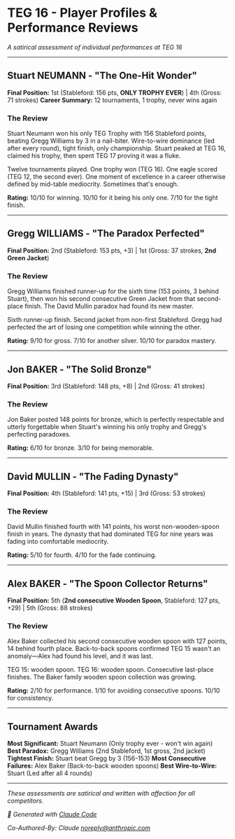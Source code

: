 # TEG 16 - Player Profiles & Performance Reviews

*A satirical assessment of individual performances at TEG 16*

---

## Stuart NEUMANN - "The One-Hit Wonder"

**Final Position:** 1st (Stableford: 156 pts, **ONLY TROPHY EVER**) | 4th (Gross: 71 strokes)
**Career Summary:** 12 tournaments, 1 trophy, never wins again

### The Review

Stuart Neumann won his only TEG Trophy with 156 Stableford points, beating Gregg Williams by 3 in a nail-biter. Wire-to-wire dominance (led after every round), tight finish, only championship. Stuart peaked at TEG 16, claimed his trophy, then spent TEG 17 proving it was a fluke.

Twelve tournaments played. One trophy won (TEG 16). One eagle scored (TEG 12, the second ever). One moment of excellence in a career otherwise defined by mid-table mediocrity. Sometimes that's enough.

**Rating:** 10/10 for winning. 10/10 for it being his only one. 7/10 for the tight finish.

---

## Gregg WILLIAMS - "The Paradox Perfected"

**Final Position:** 2nd (Stableford: 153 pts, +3) | 1st (Gross: 37 strokes, **2nd Green Jacket**)

### The Review

Gregg Williams finished runner-up for the sixth time (153 points, 3 behind Stuart), then won his second consecutive Green Jacket from that second-place finish. The David Mullin paradox had found its new master.

Sixth runner-up finish. Second jacket from non-first Stableford. Gregg had perfected the art of losing one competition while winning the other.

**Rating:** 9/10 for gross. 7/10 for another silver. 10/10 for paradox mastery.

---

## Jon BAKER - "The Solid Bronze"

**Final Position:** 3rd (Stableford: 148 pts, +8) | 2nd (Gross: 41 strokes)

### The Review

Jon Baker posted 148 points for bronze, which is perfectly respectable and utterly forgettable when Stuart's winning his only trophy and Gregg's perfecting paradoxes.

**Rating:** 6/10 for bronze. 3/10 for being memorable.

---

## David MULLIN - "The Fading Dynasty"

**Final Position:** 4th (Stableford: 141 pts, +15) | 3rd (Gross: 53 strokes)

### The Review

David Mullin finished fourth with 141 points, his worst non-wooden-spoon finish in years. The dynasty that had dominated TEG for nine years was fading into comfortable mediocrity.

**Rating:** 5/10 for fourth. 4/10 for the fade continuing.

---

## Alex BAKER - "The Spoon Collector Returns"

**Final Position:** 5th (**2nd consecutive Wooden Spoon**, Stableford: 127 pts, +29) | 5th (Gross: 88 strokes)

### The Review

Alex Baker collected his second consecutive wooden spoon with 127 points, 14 behind fourth place. Back-to-back spoons confirmed TEG 15 wasn't an anomaly—Alex had found his level, and it was last.

TEG 15: wooden spoon. TEG 16: wooden spoon. Consecutive last-place finishes. The Baker family wooden spoon collection was growing.

**Rating:** 2/10 for performance. 1/10 for avoiding consecutive spoons. 10/10 for consistency.

---

## Tournament Awards

**Most Significant:** Stuart Neumann (Only trophy ever - won't win again)
**Best Paradox:** Gregg Williams (2nd Stableford, 1st gross, 2nd jacket)
**Tightest Finish:** Stuart beat Gregg by 3 (156-153)
**Most Consecutive Failures:** Alex Baker (Back-to-back wooden spoons)
**Best Wire-to-Wire:** Stuart (Led after all 4 rounds)

---

*These assessments are satirical and written with affection for all competitors.*

*🤖 Generated with [Claude Code](https://claude.com/claude-code)*

*Co-Authored-By: Claude <noreply@anthropic.com>*
